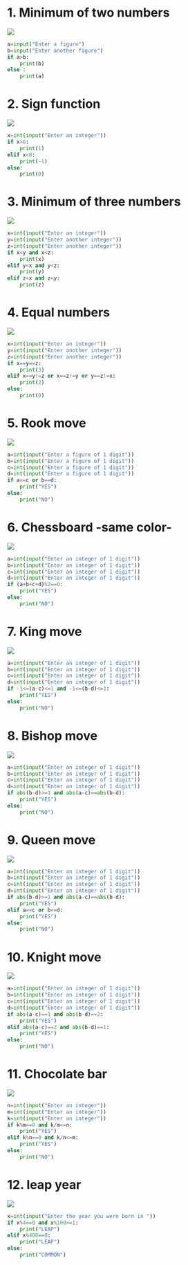 # 1. Minimum of two numbers

![](if_11.jpg)

```.py
a=input("Enter a figure")
b=input("Enter another figure")
if a>b:
    print(b)
else :
    print(a)
```

# 2. Sign function

![](if_12.jpg)

```.py
x=int(input("Enter an integer"))
if x>0:
    print(1)
elif x<0:
    print(-1)
else:
    print(0)
```

# 3. Minimum of three numbers

![](if_13.jpg)

```.py
x=int(input("Enter an integer"))
y=int(input("Enter another integer"))
z=int(input("Enter another integer"))
if x<y and x<z:
    print(x)
elif y<x and y<z:
    print(y)
elif z<x and z<y:
    print(z)
```

# 4. Equal numbers

![](if_14.jpg)

```.py
x=int(input("Enter an integer"))
y=int(input("Enter another integer"))
z=int(input("Enter another integer"))
if x==y==z:
    print(3)
elif x==y!=z or x==z!=y or y==z!=x:
    print(2)
else:
    print(0)
```

# 5. Rook move

![](if_21.jpg)

```.py
a=int(input("Enter a figure of 1 digit"))
b=int(input("Enter a figure of 1 digit"))
c=int(input("Enter a figure of 1 digit"))
d=int(input("Enter a figure of 1 digit"))
if a==c or b==d:
    print("YES")
else:
    print("NO")
```
# 6. Chessboard -same color-

![](if_22.jpg)

```.py
a=int(input("Enter an integer of 1 digit"))
b=int(input("Enter an integer of 1 digit"))
c=int(input("Enter an integer of 1 digit"))
d=int(input("Enter an integer of 1 digit"))
if (a+b+c+d)%2==0:
    print("YES")
else:
    print("NO")
```

# 7. King move

![](if_23.jpg)

```.py
a=int(input("Enter an integer of 1 digit"))
b=int(input("Enter an integer of 1 digit"))
c=int(input("Enter an integer of 1 digit"))
d=int(input("Enter an integer of 1 digit"))
if -1<=(a-c)<=1 and -1<=(b-d)<=1:
    print("YES")
else:
    print("NO")
```

# 8. Bishop move

![](if_24.jpg)

```.py
a=int(input("Enter an integer of 1 digit"))
b=int(input("Enter an integer of 1 digit"))
c=int(input("Enter an integer of 1 digit"))
d=int(input("Enter an integer of 1 digit"))
if abs(b-d)>=1 and abs(a-c)==abs(b-d):
    print("YES")
else:
    print("NO")
```

# 9. Queen move

![](if_25.jpg)

```.py
a=int(input("Enter an integer of 1 digit"))
b=int(input("Enter an integer of 1 digit"))
c=int(input("Enter an integer of 1 digit"))
d=int(input("Enter an integer of 1 digit"))
if abs(b-d)>=1 and abs(a-c)==abs(b-d):
    print("YES")
elif a==c or b==d:
    print("YES")
else:
    print("NO")
```

# 10. Knight move

![](if_31.jpg)

```.py
a=int(input("Enter an integer of 1 digit"))
b=int(input("Enter an integer of 1 digit"))
c=int(input("Enter an integer of 1 digit"))
d=int(input("Enter an integer of 1 digit"))
if abs(a-c)==1 and abs(b-d)==2:
    print("YES")
elif abs(a-c)==2 and abs(b-d)==1:
    print("YES")
else:
    print("NO")
```

# 11. Chocolate bar

![](if_32.jpg)

```.py
n=int(input("Enter an integer"))
m=int(input("Enter an integer"))
k=int(input("Enter an integer"))
if k%m==0 and k/m<=n:
    print("YES")
elif k%n==0 and k/n<=m:
    print("YES")
else:
    print("NO")
```

# 12. leap year

![](if_33.jpg)

```.py
x=int(input("Enter the year you were born in "))
if x%4==0 and x%100>=1:
    print("LEAP")
elif x%400==0:
    print("LEAP")
else:
    print("COMMON")
```
